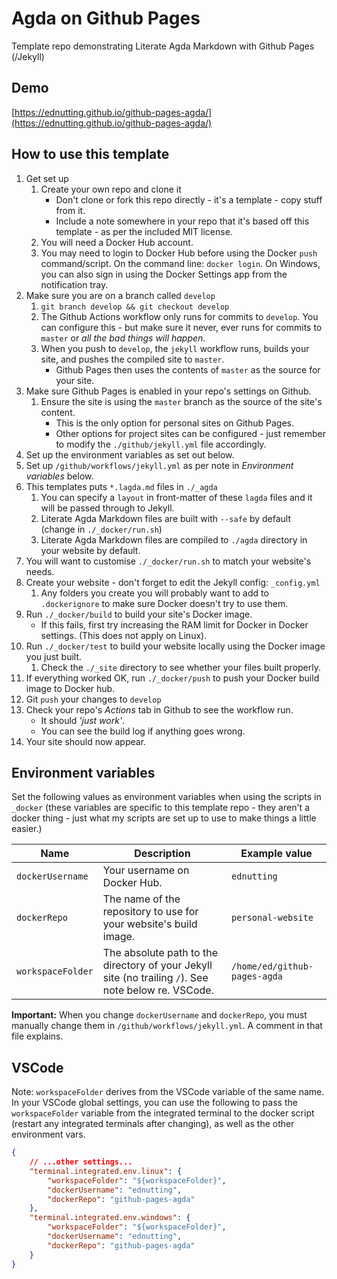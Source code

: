 # Agda on Github Pages

Template repo demonstrating Literate Agda Markdown with Github Pages (/Jekyll)

## Demo

[https://ednutting.github.io/github-pages-agda/](https://ednutting.github.io/github-pages-agda/)

## How to use this template

1. Get set up
    1. Create your own repo and clone it 
        * Don't clone or fork this repo directly - it's a template - copy stuff from it.
        * Include a note somewhere in your repo that it's based off this template - as per the included MIT license.
    1. You will need a Docker Hub account.
    1. You may need to login to Docker Hub before using the Docker `push` command/script. On the command line: `docker login`. On Windows, you can also sign in using the Docker Settings app from the notification tray.
1. Make sure you are on a branch called `develop`
    1. `git branch develop && git checkout develop`
    1. The Github Actions workflow only runs for commits to `develop`. You can configure this - but make sure it never, ever runs for commits to `master` or *all the bad things will happen*.
    1. When you push to `develop`, the `jekyll` workflow runs, builds your site, and pushes the compiled site to `master`.
        * Github Pages then uses the contents of `master` as the source for your site.
1. Make sure Github Pages is enabled in your repo's settings on Github.
    1. Ensure the site is using the `master` branch as the source of the site's content.
        * This is the only option for personal sites on Github Pages.
        * Other options for project sites can be configured - just remember to modify the `./github/jekyll.yml` file accordingly.
1. Set up the environment variables as set out below.
1. Set up `/github/workflows/jekyll.yml` as per note in *Environment variables* below.
1. This templates puts `*.lagda.md` files in `./_agda`
    1. You can specify a `layout` in front-matter of these `lagda` files and it will be passed through to Jekyll.
    1. Literate Agda Markdown files are built with `--safe` by default (change in `./_docker/run.sh`)
    1. Literate Agda Markdown files are compiled to `./agda` directory in your website by default.
1. You will want to customise `./_docker/run.sh` to match your website's needs.
1. Create your website - don't forget to edit the Jekyll config: `_config.yml`
    1. Any folders you create you will probably want to add to `.dockerignore` to make sure Docker doesn't try to use them.
1. Run `./_docker/build` to build your site's Docker image.
    * If this fails, first try increasing the RAM limit for Docker in Docker settings. (This does not apply on Linux).
1. Run `./_docker/test` to build your website locally using the Docker image you just built.
    1. Check the `./_site` directory to see whether your files built properly.
1. If everything worked OK, run `./_docker/push` to push your Docker build image to Docker hub.
1. Git `push` your changes to `develop`
1. Check your repo's *Actions* tab in Github to see the workflow run.
    * It should *'just work'*.
    * You can see the build log if anything goes wrong.
1. Your site should now appear.

## Environment variables

Set the following values as environment variables when using the scripts in `_docker` (these variables are specific to this template repo - they aren't a docker thing - just what my scripts are set up to use to make things a little easier.)

| Name | Description | Example value |
|------|-------------|----|
| `dockerUsername` | Your username on Docker Hub. | `ednutting` |
| `dockerRepo` | The name of the repository to use for your website's build image. | `personal-website` |
| `workspaceFolder` | The absolute path to the directory of your Jekyll site (no trailing `/`). See note below re. VSCode. | `/home/ed/github-pages-agda` |

**Important:** When you change `dockerUsername` and `dockerRepo`, you must manually change them in `/github/workflows/jekyll.yml`. A comment in that file explains.

## VSCode

Note: `workspaceFolder` derives from the VSCode variable of the same name. In your VSCode global settings, you can use the following to pass the `workspaceFolder` variable from the integrated terminal to the docker script (restart any integrated terminals after changing), as well as the other environment vars.

```json
{
    // ...other settings...
    "terminal.integrated.env.linux": {
        "workspaceFolder": "${workspaceFolder}",
        "dockerUsername": "ednutting",
        "dockerRepo": "github-pages-agda"
    },
    "terminal.integrated.env.windows": {
        "workspaceFolder": "${workspaceFolder}",
        "dockerUsername": "ednutting",
        "dockerRepo": "github-pages-agda"
    }
}
```
